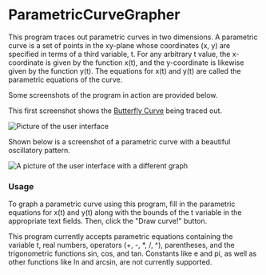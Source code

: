# ParametricCurveGrapher

This program traces out parametric curves in two dimensions. A parametric curve is a set 
of points in the xy-plane whose coordinates (x, y) are specified in terms of a third
variable, t. For any arbitrary t value, the x-coordinate is given by the function x(t), and
the y-coordinate is likewise given by the function y(t). The equations for x(t) and y(t)
are called the parametric equations of the curve.

Some screenshots of the program in action are provided below.

This first screenshot shows the [Butterfly Curve](https://en.wikipedia.org/wiki/Butterfly_curve_(transcendental)) being traced out.

![Picture of the user interface](https://user-images.githubusercontent.com/25561432/82864687-f264b700-9ed9-11ea-8a92-c14f2485e2a2.PNG)

Shown below is a screenshot of a parametric curve with a beautiful oscillatory pattern.

![A picture of the user interface with a different graph](https://user-images.githubusercontent.com/25561432/82864681-f09af380-9ed9-11ea-8ec0-5aae41c25822.PNG)


### Usage

To graph a parametric curve using this program, fill in the parametric equations for x(t)
and y(t) along with the bounds of the t variable in the appropriate text fields. Then, click the
"Draw curve!" button.

This program currently accepts parametric equations containing the variable t, real numbers, 
operators (+, -, *, /, ^), parentheses, and the trigonometric functions sin, cos, and tan. Constants 
like e and pi, as well as other functions like ln and arcsin, are not currently supported.
